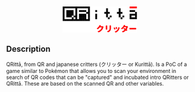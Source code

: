 <p align="center">
  <img width="200" src="frontend/src/logo.svg">
</p>

## Description
QRittā, from QR and japanese critters (クリッター or Kurittā). Is a PoC of a game similar to Pokémon that allows you to scan your environment in search of QR codes that can be "captured" and incubated intro QRitters or QRittā. These are based on the scanned QR and other variables. 